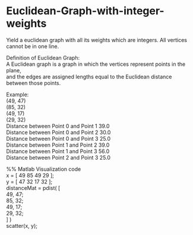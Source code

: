 # Euclidean-Graph-with-integer-weights
Yield a euclidean graph with all its weights which are integers. All vertices cannot be in one line.

Definition of Euclidean Graph:  
A Euclidean graph is a graph in which the vertices represent points in the plane,   
and the edges are assigned lengths equal to the Euclidean distance between those points.  

Example:  
(49, 47)  
(85, 32)  
(49, 17)  
(29, 32)  
Distance between Point 0 and Point 1 39.0  
Distance between Point 0 and Point 2 30.0  
Distance between Point 0 and Point 3 25.0  
Distance between Point 1 and Point 2 39.0  
Distance between Point 1 and Point 3 56.0  
Distance between Point 2 and Point 3 25.0  
  
%% Matlab Visualization code  
x = [ 49 85 49 29 ];  
y = [ 47 32 17 32 ];  
distanceMat = pdist( [   
49, 47;  
85, 32;  
49, 17;  
29, 32;  
] )  
scatter(x, y);  
